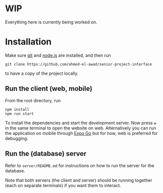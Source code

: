 # WIP

Everything here is currently being worked on.

# Installation

Make sure [git](https://git-scm.com) and [node.js](https://nodejs.org/en) are installed, and then run

```
git clone https://github.com/ahmed-el-awad/senior-project-interface
```

to have a copy of the project locally.

## Run the client (web, mobile)

From the root directory, run

```
npm install
npm run start
```

To install the dependencies and start the development server. Now press `w` in the same terminal to open the website on web.
Alternatively you can run the application on mobile through [Expo Go](https://expo.dev/go) but for now, web is preferred for debugging.

## Run the (database) server

Refer to `server/README.md` for instructions on how to run the server for the database.

Note that both servers (the client and server) should be running together (each on separate terminals) if you want them to interact.
